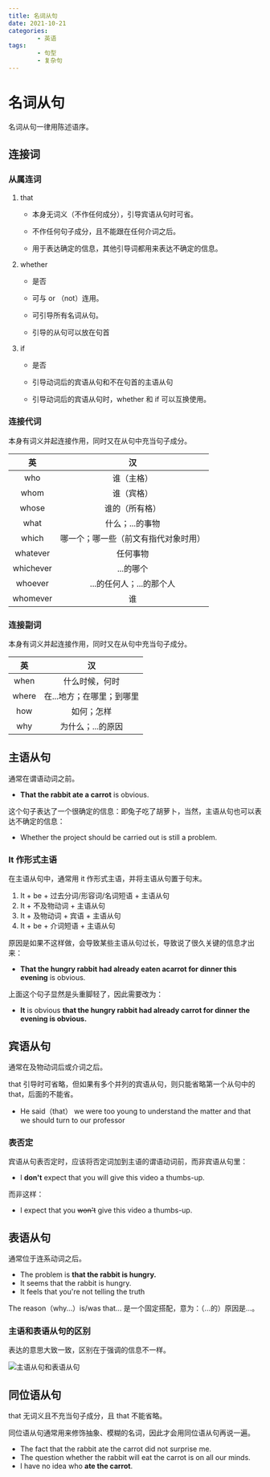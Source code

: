 ```yaml
---
title: 名词从句
date: 2021-10-21
categories:
        - 英语
tags:
        - 句型
        - 复杂句
---
```


# 名词从句

名词从句一律用陈述语序。

## 连接词

### 从属连词

1. that

   - 本身无词义（不作任何成分），引导宾语从句时可省。


   - 不作任何句子成分，且不能跟在任何介词之后。


   - 用于表达确定的信息，其他引导词都用来表达不确定的信息。

2. whether

   - 是否


   - 可与 or （not）连用。


   - 可引导所有名词从句。


   - 引导的从句可以放在句首

3. if

   - 是否


   - 引导动词后的宾语从句和不在句首的主语从句


   - 引导动词后的宾语从句时，whether 和 if 可以互换使用。

### 连接代词

本身有词义并起连接作用，同时又在从句中充当句子成分。

|    英     |                  汉                  |
| :-------: | :----------------------------------: |
|    who    |              谁（主格）              |
|   whom    |              谁（宾格）              |
|   whose   |            谁的（所有格）            |
|   what    |           什么；...的事物            |
|   which   | 哪一个；哪一些（前文有指代对象时用） |
| whatever  |               任何事物               |
| whichever |              ...的哪个               |
|  whoever  |       ...的任何人；...的那个人       |
| whomever  |                  谁                  |

### 连接副词

本身有词义并起连接作用，同时又在从句中充当句子成分。

|  英   |            汉             |
| :---: | :-----------------------: |
| when  |      什么时候，何时       |
| where | 在...地方；在哪里；到哪里 |
|  how  |        如何；怎样         |
|  why  |     为什么；...的原因     |

## 主语从句

通常在谓语动词之前。

- **That the rabbit ate a carrot** is obvious.

这个句子表达了一个很确定的信息：即兔子吃了胡萝卜，当然，主语从句也可以表达不确定的信息：

- Whether the project should be carried out is still a problem.

### It 作形式主语

在主语从句中，通常用 it 作形式主语，并将主语从句置于句末。

1.  It + be + 过去分词/形容词/名词短语 + 主语从句
2. It  + 不及物动词 + 主语从句
3. It + 及物动词 + 宾语 + 主语从句
4. It + be + 介词短语 + 主语从句

原因是如果不这样做，会导致某些主语从句过长，导致说了很久关键的信息才出来：

- **That the hungry rabbit had already eaten acarrot for dinner this evening** is obvious.

上面这个句子显然是头重脚轻了，因此需要改为：

- **It** is obvious **that the hungry rabbit had already carrot for dinner the evening is obvious.**

## 宾语从句

通常在及物动词后或介词之后。

that 引导时可省略，但如果有多个并列的宾语从句，则只能省略第一个从句中的 that，后面的不能省。

- He said（that） we were too young to understand the matter and that we should turn to our professor

### 表否定

宾语从句表否定时，应该将否定词加到主语的谓语动词前，而非宾语从句里：

- l **don't** expect that you will give this video a thumbs-up.

而非这样：

- l expect that you ~~won't~~ give this video a thumbs-up.

## 表语从句

通常位于连系动词之后。

- The problem is **that the rabbit is hungry.**
- lt seems that the rabbit is hungry.
- lt feels that you're not telling the truth

The reason（why...）is/was that... 是一个固定搭配，意为：（...的）原因是...。

### 主语和表语从句的区别

表达的意思大致一致，区别在于强调的信息不一样。

![主语从句和表语从句](https://gallery.yxzi.xyz/galleries/2022/09/14/%E4%B8%BB%E8%AF%AD%E4%BB%8E%E5%8F%A5%E5%92%8C%E8%A1%A8%E8%AF%AD%E4%BB%8E%E5%8F%A5.png)



## 同位语从句

that 无词义且不充当句子成分，且 that 不能省略。

同位语从句通常用来修饰抽象、模糊的名词，因此才会用同位语从句再说一遍。

- The fact that the rabbit ate the carrot did not surprise me.
- The question whether the rabbit will eat the carrot is on all our minds.
- l have no idea who **ate the carrot**.

